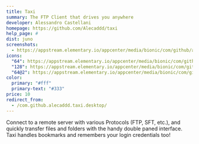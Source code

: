 ```yaml
---
title: Taxi
summary: The FTP Client that drives you anywhere
developer: Alessandro Castellani
homepage: https://github.com/Alecaddd/taxi
help_page: #
dist: juno
screenshots:
  - https://appstream.elementary.io/appcenter/media/bionic/com/github/alecaddd.taxi.desktop/44A65467852452000768F94FBB962557/screenshots/image-1_orig.png
icons:
  "64": https://appstream.elementary.io/appcenter/media/bionic/com/github/alecaddd.taxi.desktop/44A65467852452000768F94FBB962557/icons/64x64/com.github.alecaddd.taxi_com.github.alecaddd.taxi.png
  "128": https://appstream.elementary.io/appcenter/media/bionic/com/github/alecaddd.taxi.desktop/44A65467852452000768F94FBB962557/icons/128x128/com.github.alecaddd.taxi_com.github.alecaddd.taxi.png
  "64@2": https://appstream.elementary.io/appcenter/media/bionic/com/github/alecaddd.taxi.desktop/44A65467852452000768F94FBB962557/icons/64x64@2/com.github.alecaddd.taxi_com.github.alecaddd.taxi.png
color:
  primary: "#fff"
  primary-text: "#333"
price: 10
redirect_from:
  - /com.github.alecaddd.taxi.desktop/
---
```


<p>Connect to a remote server with various Protocols (FTP, SFT, etc.), and quickly transfer files and folders with the handy double paned interface. Taxi handles bookmarks and remembers your login credentials too!</p>
